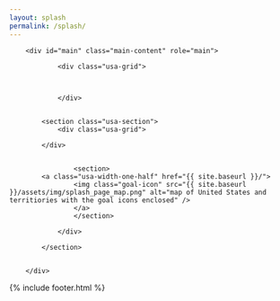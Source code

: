 ```yaml
---
layout: splash
permalink: /splash/
---
```


        <div id="main" class="main-content" role="main">

                <div class="usa-grid">



                </div>


            <section class="usa-section">
                <div class="usa-grid">
<!-- stuff here -->
			
			</div>
                    

                    <section>
			<a class="usa-width-one-half" href="{{ site.baseurl }}/">
                    <img class="goal-icon" src="{{ site.baseurl }}/assets/img/splash_page_map.png" alt="map of United States and territiories with the goal icons enclosed" />
                    </a>
                    </section>

                </div>

            </section>


        </div>

{% include footer.html %}
